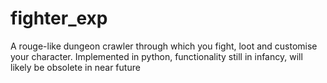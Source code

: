 # fighter_exp
A rouge-like dungeon crawler through which you fight, loot and customise your character. Implemented in python, functionality still in infancy, will likely be obsolete in near future
